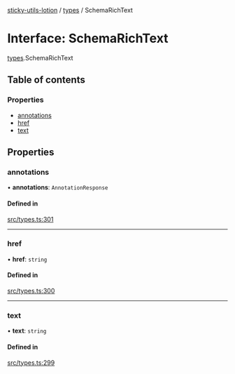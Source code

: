 [sticky-utils-lotion](../README.md) / [types](../modules/types.md) / SchemaRichText

# Interface: SchemaRichText

[types](../modules/types.md).SchemaRichText

## Table of contents

### Properties

- [annotations](types.SchemaRichText.md#annotations)
- [href](types.SchemaRichText.md#href)
- [text](types.SchemaRichText.md#text)

## Properties

### annotations

• **annotations**: `AnnotationResponse`

#### Defined in

[src/types.ts:301](https://github.com/sticky/sticky-utils-lotion/blob/dea178e/src/types.ts#L301)

___

### href

• **href**: `string`

#### Defined in

[src/types.ts:300](https://github.com/sticky/sticky-utils-lotion/blob/dea178e/src/types.ts#L300)

___

### text

• **text**: `string`

#### Defined in

[src/types.ts:299](https://github.com/sticky/sticky-utils-lotion/blob/dea178e/src/types.ts#L299)
